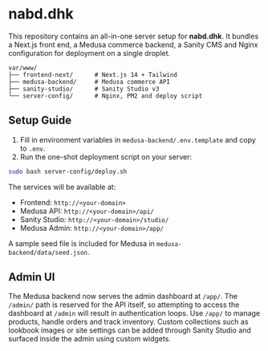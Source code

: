 # nabd.dhk

This repository contains an all-in-one server setup for **nabd.dhk**.
It bundles a Next.js front end, a Medusa commerce backend, a Sanity CMS and
Nginx configuration for deployment on a single droplet.

```
var/www/
├── frontend-next/      # Next.js 14 + Tailwind
├── medusa-backend/     # Medusa commerce API
├── sanity-studio/      # Sanity Studio v3
└── server-config/      # Nginx, PM2 and deploy script
```

## Setup Guide

1. Fill in environment variables in `medusa-backend/.env.template` and copy
   to `.env`.
2. Run the one-shot deployment script on your server:

```bash
sudo bash server-config/deploy.sh
```

The services will be available at:
- Frontend: `http://<your-domain>`
- Medusa API: `http://<your-domain>/api/`
- Sanity Studio: `http://<your-domain>/studio/`
- Medusa Admin: `http://<your-domain>/app/`

A sample seed file is included for Medusa in `medusa-backend/data/seed.json`.

## Admin UI

The Medusa backend now serves the admin dashboard at `/app/`. The `/admin/`
path is reserved for the API itself, so attempting to access the dashboard at
`/admin` will result in authentication loops. Use `/app/` to manage products,
handle orders and track inventory. Custom collections such as lookbook images
or site settings can be added through Sanity Studio and surfaced inside the admin
using custom widgets.

